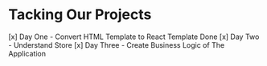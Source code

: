 # Tacking Our Projects

[x] Day One - Convert HTML Template to React Template Done
[x] Day Two - Understand Store
[x] Day Three - Create Business Logic of The Application

